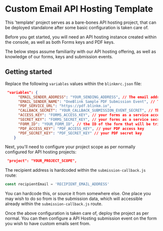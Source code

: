 # Custom Email API Hosting Template

This 'template' project serves as a bare-bones API hosting project, that can be deployed standalone after some basic configuration is taken care of.

Before you get started, you will need an API hosting instance created within the console, as well as both Forms keys and PDF keys.

The below steps assume familiarity with our API hosting offering, as well as knowledge of our forms, keys and submission events.

## Getting started

Replace the following `variables` values within the `blinkmrc.json` file:

```json
 "variables": {
      "EMAIL_SENDER_ADDRESS": "YOUR_SENDING_ADDRESS", // The email address you'll be sending emails from
      "EMAIL_SENDER_NAME": "OneBlink Sample PDF Submission Event", // The 'name' of the sender that will appear on sent emails
      "PDF_SERVICE_URL": "https://pdf.blinkm.io",
      "CALLBACK_SECRET": "YOUR_CALLBACK_SUBMISSION_EVENT_SECRET", // The callback 'secret' configured on your API hosting submission event
      "ACCESS_KEY": "FORMS_ACCESS_KEY", // your forms as a service access key
      "SECRET_KEY": "FORMS_SECRET_KEY", // your forms as a service secret key
      "FORM_ID": "YOUR_FORM_ID", // the ID of the form that will be triggering the submission event
      "PDF_ACCESS_KEY": "PDF_ACCESS_KEY", // your PDF access key
      "PDF_SECRET_KEY": "PDF_SECRET_KEY" // your PDF secret key
    }
```

Next, you'll need to configure your project scope as per normally configured for API hosting projects:

```json
 "project": "YOUR_PROJECT_SCOPE",
```

The recipient address is hardcoded within the `submission-callback.js` route:

```javascript
const recipientEmail = 'RECIPIENT_EMAIL_ADDRESS'
```

You can hardcode this, or source it from somewhere else. One place you may wish to do so from is the submission data, which will accessible already within the `submission-callback.js` route.

Once the above configuration is taken care of, deploy the project as per normal. You can then configure a API Hosting submission event on the form you wish to have custom emails sent from.
